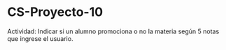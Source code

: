# CS-Proyecto-10
Actividad: Indicar si un alumno promociona o no la materia según 5 notas que ingrese el usuario.